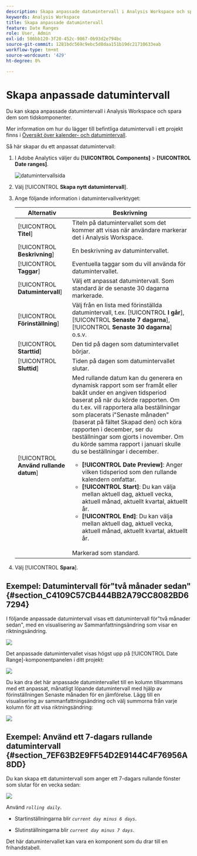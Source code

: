 ```yaml
---
description: Skapa anpassade datumintervall i Analysis Workspace och spara dem som tidskomponenter.
keywords: Analysis Workspace
title: Skapa anpassade datumintervall
feature: Date Ranges
role: User, Admin
exl-id: 586bb120-3f20-452c-9867-0b93d2e794bc
source-git-commit: 1281bdc569c9ebc5d8daa151b19dc21710633eab
workflow-type: tm+mt
source-wordcount: '429'
ht-degree: 0%

---
```


# Skapa anpassade datumintervall

Du kan skapa anpassade datumintervall i Analysis Workspace och spara dem som tidskomponenter.

Mer information om hur du lägger till befintliga datumintervall i ett projekt finns i [Översikt över kalender- och datumintervall](/help/analyze/analysis-workspace/components/calendar-date-ranges/calendar.md).

Så här skapar du ett anpassat datumintervall:

1. I Adobe Analytics väljer du **[!UICONTROL Components]** > **[!UICONTROL Date ranges]**.

   ![datumintervallsida](assets/date-ranges.png)

1. Välj [!UICONTROL **Skapa nytt datumintervall**].

1. Ange följande information i datumintervallverktyget:

   | Alternativ | Beskrivning |
   |---------|----------|
   | [!UICONTROL **Titel**] | Titeln på datumintervallet som det kommer att visas när användare markerar det i Analysis Workspace. |
   | [!UICONTROL **Beskrivning**] | En beskrivning av datumintervallet. |
   | [!UICONTROL **Taggar**] | Eventuella taggar som du vill använda för datumintervallet. |
   | [!UICONTROL **Datumintervall**] | Välj ett anpassat datumintervall. Som standard är de senaste 30 dagarna markerade. |
   | [!UICONTROL **Förinställning**] | Välj från en lista med förinställda datumintervall, t.ex. [!UICONTROL **I går**], [!UICONTROL **Senaste 7 dagarna**], [!UICONTROL **Senaste 30 dagarna**] o.s.v. |
   | [!UICONTROL **Starttid**] | Den tid på dagen som datumintervallet börjar. |
   | [!UICONTROL **Sluttid**] | Tiden på dagen som datumintervallet slutar. |
   | [!UICONTROL **Använd rullande datum**] | Med rullande datum kan du generera en dynamisk rapport som ser framåt eller bakåt under en angiven tidsperiod baserat på när du körde rapporten. Om du t.ex. vill rapportera alla beställningar som placerats i&quot;Senaste månaden&quot; (baserat på fältet Skapad den) och köra rapporten i december, ser du beställningar som gjorts i november. Om du körde samma rapport i januari skulle du se beställningar i december.<ul><li>**[!UICONTROL Date Preview]**: Anger vilken tidsperiod som den rullande kalendern omfattar.</li><li>**[!UICONTROL Start]**: Du kan välja mellan aktuell dag, aktuell vecka, aktuell månad, aktuellt kvartal, aktuellt år.</li><li>**[!UICONTROL End]**: Du kan välja mellan aktuell dag, aktuell vecka, aktuell månad, aktuellt kvartal, aktuellt år.</li></ul><br>Markerad som standard. |

1. Välj [!UICONTROL **Spara**].

## Exempel: Datumintervall för&quot;två månader sedan&quot; {#section_C4109C57CB444BB2A79CC8082BD67294}

I följande anpassade datumintervall visas ett datumintervall för&quot;två månader sedan&quot;, med en visualisering av Sammanfattningsändring som visar en riktningsändring.

![](assets/date-range-two-months-ago.png)

Det anpassade datumintervallet visas högst upp på [!UICONTROL Date Range]-komponentpanelen i ditt projekt:

![](assets/date-range-panel-two-months-ago.png)

Du kan dra det här anpassade datumintervallet till en kolumn tillsammans med ett anpassat, månatligt löpande datumintervall med hjälp av förinställningen Senaste månaden för en jämförelse. Lägg till en visualisering av sammanfattningsändring och välj summorna från varje kolumn för att visa riktningsändring:

![](assets/date-range-two-months-table.png)

## Exempel: Använd ett 7-dagars rullande datumintervall {#section_7EF63B2E9FF54D2E9144C4F76956A8DD}

Du kan skapa ett datumintervall som anger ett 7-dagars rullande fönster som slutar för en vecka sedan:

![](assets/create_date_range.png)

Använd *`rolling daily`*.

* Startinställningarna blir *`current day minus 6 days`*.

* Slutinställningarna blir *`current day minus 7 days`*.

Det här datumintervallet kan vara en komponent som du drar till en frihandstabell.
